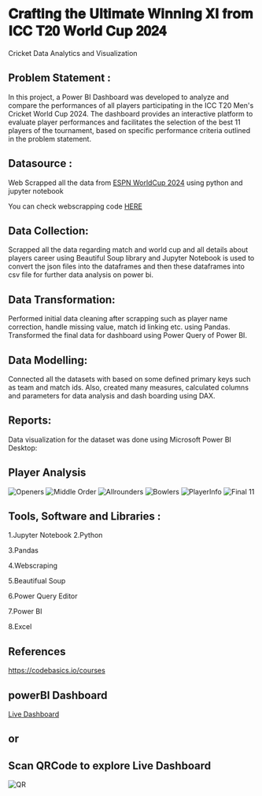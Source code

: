 # 𝐂𝐫𝐚𝐟𝐭𝐢𝐧𝐠 𝐭𝐡𝐞 𝐔𝐥𝐭𝐢𝐦𝐚𝐭𝐞 𝐖𝐢𝐧𝐧𝐢𝐧𝐠 𝐗𝐈 𝐟𝐫𝐨𝐦 𝐈𝐂𝐂 𝐓𝟐𝟎 𝐖𝐨𝐫𝐥𝐝 𝐂𝐮𝐩 𝟐𝟎𝟐𝟒
Cricket Data Analytics and Visualization

## Problem Statement :

In this project, a Power BI Dashboard was developed to analyze and compare the performances of all players participating in the ICC T20 Men's Cricket World Cup 2024. The dashboard provides an interactive platform to evaluate player performances and facilitates the selection of the best 11 players of the tournament, based on specific performance criteria outlined in the problem statement.
## Datasource :
Web Scrapped all the data from [ESPN WorldCup 2024](https://www.espncricinfo.com/series/icc-men-s-t20-world-cup-2024-1411166) using python and jupyter notebook

You can check webscrapping code [HERE](https://github.com/SanchayRohad/Cricket-Data-Analytics-and-Visualization/tree/7da698547179da8de59a419c95bc78637894dcec/Webscraping%20code)

## Data Collection:
Scrapped all the data regarding match and world cup and all details about players career using Beautiful Soup library and Jupyter Notebook is used to convert the json files into the dataframes and then these dataframes into csv file for further data analysis on power bi.

## Data Transformation:
Performed initial data cleaning after scrapping such as player name correction, handle missing value, match id linking etc. using Pandas. Transformed the final data for dashboard using Power Query of Power BI.

## Data Modelling:
Connected all the datasets with based on some defined primary keys such as team and match ids. Also, created many measures, calculated columns and parameters for data analysis and dash boarding using DAX.

## Reports:
Data visualization for the dataset was done using Microsoft Power BI Desktop:

## Player Analysis
![Openers](https://github.com/SanchayRohad/Cricket-Data-Analytics-and-Visualization/blob/6f9f413ef5180f02e6339caf9abc68a3d7a15641/Screenshots/front%20page.png)
![Middle Order](https://github.com/SanchayRohad/Cricket-Data-Analytics-and-Visualization/blob/6f9f413ef5180f02e6339caf9abc68a3d7a15641/Screenshots/Middle%20Order.png)
![Allrounders](https://github.com/SanchayRohad/Cricket-Data-Analytics-and-Visualization/blob/f666c47aec29f51a90f7f67b081f4609392b3e36/Screenshots/Allrounders.png)
![Bowlers](https://github.com/SanchayRohad/Cricket-Data-Analytics-and-Visualization/blob/6f9f413ef5180f02e6339caf9abc68a3d7a15641/Screenshots/Bowlers.png)
![PlayerInfo](https://github.com/SanchayRohad/Cricket-Data-Analytics-and-Visualization/blob/main/Screenshots/Player%20Summary%20throughout%20worldcup.png)
![Final 11](https://github.com/SanchayRohad/Cricket-Data-Analytics-and-Visualization/blob/6f9f413ef5180f02e6339caf9abc68a3d7a15641/Screenshots/Final%2011.png)

## Tools, Software and Libraries :
1.Jupyter Notebook     2.Python

3.Pandas

4.Webscraping

5.Beautifual Soup

6.Power Query Editor

7.Power BI

8.Excel

## References
https://codebasics.io/courses

## powerBI Dashboard
[Live Dashboard](https://app.powerbi.com/view?r=eyJrIjoiNjEyNDAyMjYtMTc4Ni00NjRmLThiOGEtODFmNzUzZjg4YTgwIiwidCI6ImM2ZTU0OWIzLTVmNDUtNDAzMi1hYWU5LWQ0MjQ0ZGM1YjJjNCJ9&pageName=ReportSection3a8cb23b814911c94608)

## or

## Scan QRCode to explore Live Dashboard
![QR](https://github.com/SanchayRohad/Cricket-Data-Analytics-and-Visualization/blob/6f9f413ef5180f02e6339caf9abc68a3d7a15641/Screenshots/QRCODE.png)

